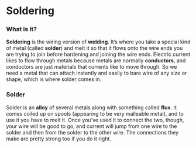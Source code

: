 <h1>Soldering</h1>

### What is it?
<b>Soldering</b> is the wiring version of <b>welding</b>. It’s where you take a special kind of metal (called <b>solder</b>) and melt it so that it flows onto the wire ends you are trying to join before hardening and joining the wire ends. Electric current likes to flow through metals because metals are normally <b>conductors</b>, and conductors are just materials that currents like to move through. So we need a metal that can attach instantly and easily to bare wire of any size or shape, which is where solder comes in. 

### Solder
Solder is an <b>alloy</b> of several metals along with something called <b>flux</b>. It comes coiled up on spools (appearing to be very malleable metal), and to use it you have to melt it. Once you’ve used it to connect the two, though, your wire will be good to go, and current will jump from one wire to the solder and then from the solder to the other wire. The connections they make are pretty strong too if you do it right.
